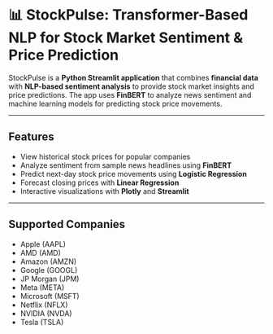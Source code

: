 # 📊 StockPulse: Transformer-Based NLP for Stock Market Sentiment & Price Prediction

StockPulse is a **Python Streamlit application** that combines **financial data** with **NLP-based sentiment analysis** to provide stock market insights and price predictions. The app uses **FinBERT** to analyze news sentiment and machine learning models for predicting stock price movements.

---

## **Features**

- View historical stock prices for popular companies
- Analyze sentiment from sample news headlines using **FinBERT**
- Predict next-day stock price movements using **Logistic Regression**
- Forecast closing prices with **Linear Regression**
- Interactive visualizations with **Plotly** and **Streamlit**

---

## **Supported Companies**

- Apple (AAPL)  
- AMD (AMD)  
- Amazon (AMZN)  
- Google (GOOGL)  
- JP Morgan (JPM)  
- Meta (META)  
- Microsoft (MSFT)  
- Netflix (NFLX)  
- NVIDIA (NVDA)  
- Tesla (TSLA)  
